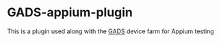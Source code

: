 # GADS-appium-plugin

This is a plugin used along with the [GADS](https://github.com/shamanec/GADS) device farm for Appium testing